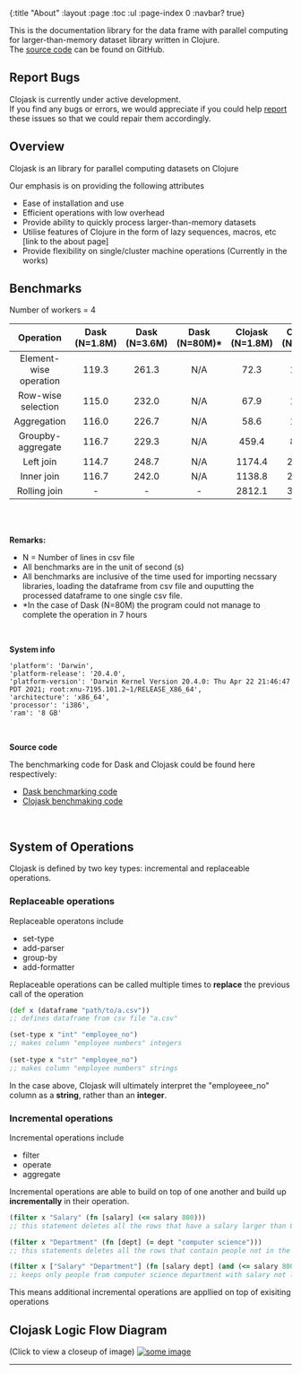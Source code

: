 {:title "About"
 :layout :page
 :toc :ul
 :page-index 0
 :navbar? true}

This is the documentation library for the data frame with parallel computing for larger-than-memory dataset library written in Clojure.  
The [source code](https://github.com/clojure-finance/clojask) can be found on GitHub.

## Report Bugs 

Clojask is currently under active development.  
If you find any bugs or errors, we would appreciate if you could help [report](https://github.com/clojure-finance/clojask/issues) these issues so that we could repair them accordingly.


## Overview 
Clojask is an library for parallel computing datasets on Clojure

Our emphasis is on providing the following attributes
- Ease of installation and use 
- Efficient operations with low overhead 
- Provide ability to quickly process larger-than-memory datasets
- Utilise features of Clojure in the form of lazy sequences, macros, etc [link to the about page]
- Provide flexibility on single/cluster machine operations (Currently in the works)

## Benchmarks

Number of workers = 4

| Operation | Dask (N=1.8M) | Dask (N=3.6M) | Dask (N=80M)* | Clojask (N=1.8M) | Clojask (N=3.6M) | Clojask (N=80M) |
| :---:   | :-: | :-: | :-: | :-: | :-: | :-: |
| Element-wise operation | 119.3 | 261.3 | N/A | 72.3 | 133.3 | 1836.6 |
| Row-wise selection | 115.0 | 232.0 | N/A | 67.9 | 145.6 | 1757.5 |
| Aggregation | 116.0 | 226.7 | N/A | 58.6 | 112.1 | - |
| Groupby-aggregate | 116.7 | 229.3 | N/A | 459.4 | 803.1 | 25860.0 |
| Left join | 114.7 | 248.7 | N/A | 1174.4| 2310.2 | 14007.9 |
| Inner join | 116.7 | 242.0| N/A | 1138.8 | 2768.5 | 21609.3 |
| Rolling join | - | - | - | 2812.1 | 3943.1 | > 28800 |

<br>
<br>

**Remarks:**
- N = Number of lines in csv file
- All benchmarks are in the unit of second (s)
- All benchmarks are inclusive of the time used for importing necssary libraries, loading the dataframe from csv file and ouputting the processed dataframe to one single csv file.
- *In the case of Dask (N=80M) the program could not manage to complete the operation in 7 hours

<br>

**System info**
```
'platform': 'Darwin',
'platform-release': '20.4.0',
'platform-version': 'Darwin Kernel Version 20.4.0: Thu Apr 22 21:46:47 PDT 2021; root:xnu-7195.101.2~1/RELEASE_X86_64',
'architecture': 'x86_64',
'processor': 'i386',
'ram': '8 GB'
```

<br>

**Source code**

The benchmarking code for Dask and Clojask could be found here respectively:

* [Dask benchmarking code](https://github.com/clojure-finance/clojask/blob/main/benchmark/dask-benchmark.ipynb)
* [Clojask benchmaking code](https://github.com/clojure-finance/clojask/blob/main/benchmark/clojure-benchmark.clj)

<br>

## System of Operations
Clojask is defined by two key types: incremental and replaceable operations. 

### Replaceable operations 

Replaceable operatons include 
- set-type
- add-parser 
- group-by
- add-formatter

Replaceable operations can be called multiple times to **replace** the previous call of the operation 

```clojure 
(def x (dataframe "path/to/a.csv"))
;; defines dataframe from csv file "a.csv" 

(set-type x "int" "employee_no")
;; makes column "employee numbers" integers
 
(set-type x "str" "employee_no")
;; makes column "employee numbers" strings  
```

In the case above, Clojask will ultimately interpret the "employeee_no" column as a **string**, rather than an **integer**. 

### Incremental operations

Incremental operations include
- filter
- operate
- aggregate

Incremental operations are able to build on top of one another and build up **incrementally** in their operation.

```clojure
(filter x "Salary" (fn [salary] (<= salary 800)))
;; this statement deletes all the rows that have a salary larger than 800

(filter x "Department" (fn [dept] (= dept "computer science")))
;; this statements deletes all the rows that contain people not in the computer science department

(filter x ["Salary" "Department"] (fn [salary dept] (and (<= salary 800) (= dept "computer science"))))
;; keeps only people from computer science department with salary not larger than 800
```

This means additional incremental operations are appllied on top of exisiting operations

## Clojask Logic Flow Diagram 
(Click to view a closeup of image)
<a href="https://raw.githubusercontent.com/clojure-finance/clojask/main/doc/diagram.jpg" target="_blank" >
<img src="https://raw.githubusercontent.com/clojure-finance/clojask/main/doc/diagram.jpg" alt="some image" />
</a>
<!-- /img/diagram.png -->

--- 
